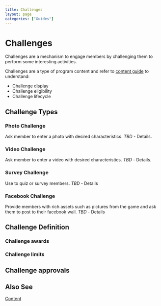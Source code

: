 ```yaml
---
title: Challenges
layout: page
categories: ["Guides"]
---
```

# Challenges

Challenges are a mechanism to engage members by challenging them to perform some interesting activities.

Challenges are a type of program content and refer to [content guide](./content) to understand:

* Challenge display
* Challenge eligibility
* Challenge lifecycle

## Challenge Types
### Photo Challenge
Ask member to enter a photo with desired characteristics.
*TBD* - Details.

### Video Challenge
Ask member to enter a video with desired characteristics.
*TBD* - Details.

### Survey Challenge
Use to quiz or survey members.
*TBD* - Details 

### Facebook Challenge
Provide members with rich assets such as pictures from the game and ask them to post to their facebook wall.
*TBD* - Details 

## Challenge Definition
### Challenge awards

### Challenge limits

## Challenge approvals

## Also See
[Content](./content)